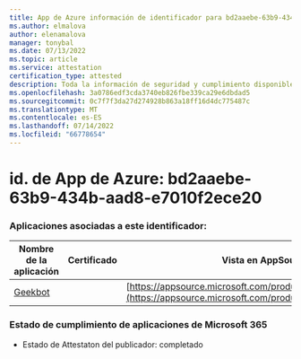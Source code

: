 ```yaml
---
title: App de Azure información de identificador para bd2aaebe-63b9-434b-aad8-e7010f2ece20
ms.author: elmalova
author: elenamalova
manager: tonybal
ms.date: 07/13/2022
ms.topic: article
ms.service: attestation
certification_type: attested
description: Toda la información de seguridad y cumplimiento disponible para bd2aaebe-63b9-434b-aad8-e7010f2ece20.
ms.openlocfilehash: 3a0786edf3cda3740eb826fbe339ca29e6dbdad5
ms.sourcegitcommit: 0c7f7f3da27d274928b863a18ff16d4dc775487c
ms.translationtype: MT
ms.contentlocale: es-ES
ms.lasthandoff: 07/14/2022
ms.locfileid: "66778654"
---
```

# <a name="azure-app-id-bd2aaebe-63b9-434b-aad8-e7010f2ece20"></a>id. de App de Azure: bd2aaebe-63b9-434b-aad8-e7010f2ece20


### <a name="apps-associated-with-this-id"></a>Aplicaciones asociadas a este identificador:
| **Nombre de la aplicación** | **Certificado** | **Vista en AppSource** |
|--------------|---------------|-----------------------|
| [Geekbot](../forward/WA200003224.md) |  | [https://appsource.microsoft.com/product/office/WA200003224](https://appsource.microsoft.com/product/office/WA200003224) |

### <a name="microsoft-365-app-compliance-status"></a>Estado de cumplimiento de aplicaciones de Microsoft 365
- Estado de Attestaton del publicador: completado
